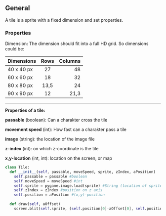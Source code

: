 ## General
A tile is a sprite with a fixed dimension and set properties.

### Properties
Dimension: The dimension should fit into a full HD grid. So dimensions could be: 

| Dimensions | Rows | Columns |
| :--------- | :--: | ------: |
| 40 x 40 px |  27  |   48    |
| 60 x 60 px |  18  |   32    |
| 80 x 80 px | 13,5 |   24    |
| 90 x 90 px |  12  |   21,3  |


***


**Properties of a tile:**

**passable** (boolean): Can a charakter cross the tile

**movement speed** (int): How fast can a charakter pass a tile

**image** (string): the location of the image file

**z-index** (int): on which z-coordinate is the tile

**x,y-location** (int, int): location on the screen, or map


```python
class Tile:
  def __init__(self, passable, moveSpeed, sprite, zIndex, aPosition)
    self.passable = passable #boolean
    self.moveSpeed = moveSpeed #int
    self.sprite = pygame.image.load(sprite) #String (location of sprite)
    self.zIndex = zIndex #position on z axis
    self.position = aPosition #(x,y)-position
  
  def draw(self, aOffset)
    screen.blit(self.sprite, (self.position[0]-aOffset[0], self.position[1]-aOffset[1])

```

